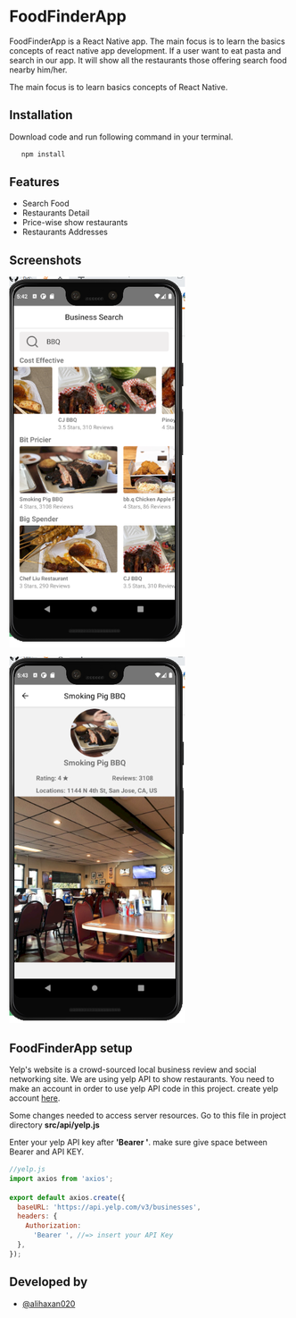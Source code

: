 
# FoodFinderApp

FoodFinderApp is a React Native app. The main focus is to learn the basics concepts of react native app development. If a user want to eat pasta and search in our app. It will show all the restaurants those offering search food nearby him/her.

The main focus is to learn basics concepts of React Native.
## Installation

Download code and run following command in your terminal.
```bash
   npm install
```
    
## Features

- Search Food
- Restaurants Detail
- Price-wise show restaurants
- Restaurants Addresses



  
## Screenshots

![App Screenshot1](https://github.com/alihaxan020/FoodFinderApp/blob/main/assets/images/screenshot1.PNG?raw=true)
                  
![App Screenshot1](https://github.com/alihaxan020/FoodFinderApp/blob/main/assets/images/Screenshot2.PNG?raw=true)
  
## FoodFinderApp setup
Yelp's website is a crowd-sourced local business review and social networking site.
We are using yelp API to show restaurants. You need to make an account in order to use yelp API code in this project. create yelp account [here](https://www.yelp.com/developers/documentation/v3).

 Some changes needed to access server resources. Go to
 this file in project directory **src/api/yelp.js** 

 Enter your yelp API key after **'Bearer <your API KEY>'**. make sure give space between Bearer and API KEY.
```javascript
//yelp.js 
import axios from 'axios';

export default axios.create({
  baseURL: 'https://api.yelp.com/v3/businesses',
  headers: {
    Authorization:
      'Bearer ', //=> insert your API Key
  },
});
```

  
## Developed by

- [@alihaxan020](https://github.com/alihaxan020)

  
